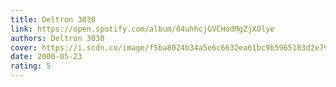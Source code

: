 ```yaml
---
title: Deltron 3030
link: https://open.spotify.com/album/04uhhcjGVCHodMgZjXOlye
authors: Deltron 3030
cover: https://i.scdn.co/image/f5ba8024b34a5e6c6632ea61bc9b5965183d2e79
date: 2000-05-23
rating: 5
---
```

